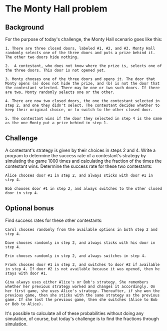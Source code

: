 # The Monty Hall problem #

## Background ##

For the purpose of today's challenge, the Monty Hall scenario goes like this:

```
1. There are three closed doors, labeled #1, #2, and #3. Monty Hall randomly selects one of the three doors and puts a prize behind it. The other two doors hide nothing.

2.  A contestant, who does not know where the prize is, selects one of the three doors. This door is not opened yet.

3. Monty chooses one of the three doors and opens it. The door that Monty opens (a) does not hide the prize, and (b) is not the door that the contestant selected. There may be one or two such doors. If there are two, Monty randomly selects one or the other.

4. There are now two closed doors, the one the contestant selected in step 2, and one they didn't select. The contestant decides whether to keep their original choice, or to switch to the other closed door.

5. The contestant wins if the door they selected in step 4 is the same as the one Monty put a prize behind in step 1.
```

## Challenge ##

A contestant's strategy is given by their choices in steps 2 and 4. Write a program to determine the success rate of a contestant's strategy by simulating the game 1000 times and calculating the fraction of the times the contestant wins. Determine the success rate for these two contestants:

```
Alice chooses door #1 in step 2, and always sticks with door #1 in step 4.

Bob chooses door #1 in step 2, and always switches to the other closed door in step 4.
```

## Optional bonus ##

Find success rates for these other contestants:

```
Carol chooses randomly from the available options in both step 2 and step 4.

Dave chooses randomly in step 2, and always sticks with his door in step 4.

Erin chooses randomly in step 2, and always switches in step 4.

Frank chooses door #1 in step 2, and switches to door #2 if available in step 4. If door #2 is not available because it was opened, then he stays with door #1.

Gina always uses either Alice's or Bob's strategy. She remembers whether her previous strategy worked and changes it accordingly. On her first game, she uses Alice's strategy. Thereafter, if she won the previous game, then she sticks with the same strategy as the previous game. If she lost the previous game, then she switches (Alice to Bob or Bob to Alice).
```

It's possible to calculate all of these probabilities without doing any simulation, of course, but today's challenge is to find the fractions through simulation.